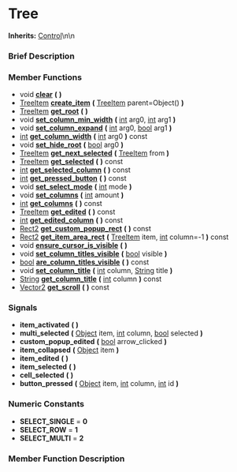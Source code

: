 #  Tree  
**Inherits:** [Control](class_control)\\n\\n
###  Brief Description  


###  Member Functions 
  * void  **[clear](#clear)**  **(** **)**
  * [TreeItem](class_treeitem)  **[create_item](#create_item)**  **(** [TreeItem](class_treeitem) parent=Object()  **)**
  * [TreeItem](class_treeitem)  **[get_root](#get_root)**  **(** **)**
  * void  **[set_column_min_width](#set_column_min_width)**  **(** [int](class_int) arg0, [int](class_int) arg1  **)**
  * void  **[set_column_expand](#set_column_expand)**  **(** [int](class_int) arg0, [bool](class_bool) arg1  **)**
  * [int](class_int)  **[get_column_width](#get_column_width)**  **(** [int](class_int) arg0  **)** const
  * void  **[set_hide_root](#set_hide_root)**  **(** [bool](class_bool) arg0  **)**
  * [TreeItem](class_treeitem)  **[get_next_selected](#get_next_selected)**  **(** [TreeItem](class_treeitem) from  **)**
  * [TreeItem](class_treeitem)  **[get_selected](#get_selected)**  **(** **)** const
  * [int](class_int)  **[get_selected_column](#get_selected_column)**  **(** **)** const
  * [int](class_int)  **[get_pressed_button](#get_pressed_button)**  **(** **)** const
  * void  **[set_select_mode](#set_select_mode)**  **(** [int](class_int) mode  **)**
  * void  **[set_columns](#set_columns)**  **(** [int](class_int) amount  **)**
  * [int](class_int)  **[get_columns](#get_columns)**  **(** **)** const
  * [TreeItem](class_treeitem)  **[get_edited](#get_edited)**  **(** **)** const
  * [int](class_int)  **[get_edited_column](#get_edited_column)**  **(** **)** const
  * [Rect2](class_rect2)  **[get_custom_popup_rect](#get_custom_popup_rect)**  **(** **)** const
  * [Rect2](class_rect2)  **[get_item_area_rect](#get_item_area_rect)**  **(** [TreeItem](class_treeitem) item, [int](class_int) column=-1  **)** const
  * void  **[ensure_cursor_is_visible](#ensure_cursor_is_visible)**  **(** **)**
  * void  **[set_column_titles_visible](#set_column_titles_visible)**  **(** [bool](class_bool) visible  **)**
  * [bool](class_bool)  **[are_column_titles_visible](#are_column_titles_visible)**  **(** **)** const
  * void  **[set_column_title](#set_column_title)**  **(** [int](class_int) column, [String](class_string) title  **)**
  * [String](class_string)  **[get_column_title](#get_column_title)**  **(** [int](class_int) column  **)** const
  * [Vector2](class_vector2)  **[get_scroll](#get_scroll)**  **(** **)** const

###  Signals  
  *  **item_activated**  **(** **)**
  *  **multi_selected**  **(** [Object](class_object) item, [int](class_int) column, [bool](class_bool) selected  **)**
  *  **custom_popup_edited**  **(** [bool](class_bool) arrow_clicked  **)**
  *  **item_collapsed**  **(** [Object](class_object) item  **)**
  *  **item_edited**  **(** **)**
  *  **item_selected**  **(** **)**
  *  **cell_selected**  **(** **)**
  *  **button_pressed**  **(** [Object](class_object) item, [int](class_int) column, [int](class_int) id  **)**

###  Numeric Constants  
  * **SELECT_SINGLE** = **0**
  * **SELECT_ROW** = **1**
  * **SELECT_MULTI** = **2**

###  Member Function Description  
